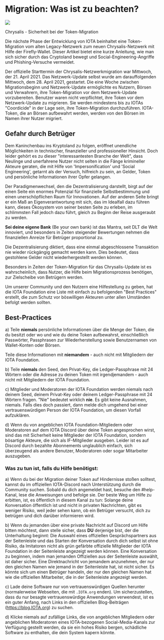 <!--
---article_info
title: Migration: Was ist zu beachten?
author: [author_1]
reviews: [Doenermaker, DanieKrie, ruegenlord, marhoc83]
---
-->


# Migration: Was ist zu beachten?

![](https://iota-einsteiger-guide.de/media/images/token-migration-security-1-.jpg)

Chrysalis - Sicherheit bei der Token-Migration

Die nächste Phase der Entwicklung von IOTA beinhaltet eine Token-Migration vom alten Legacy-Netzwerk zum neuen Chrysalis-Netzwerk mit Hilfe der Firefly-Wallet. Dieser Artikel bietet eine kurze Anleitung, wie man sich sicher durch das Cryptoland bewegt und Social-Engineering-Angriffe und Phishing-Versuche vermeidet.

Der offizielle Starttermin der Chrysalis-Netzwerkmigration war Mittwoch, der 21. April 2021. Das Netzwerk-Update selbst wurde am darauffolgenden Mittwoch, dem 28. April 2021, gestartet. Die eine Woche zwischen Migrationsbeginn und Netzwerk-Update ermöglichte es Nutzern, Börsen und Verwahrern, ihre Token-Migration vor dem Netzwerk-Update vorzubereiten. Benutzer waren nicht verpflichtet, ihre Token vor dem Netzwerk-Update zu migrieren. Sie werden mindestens bis zu IOTAs "Coordicide" in der Lage sein, ihre Token-Migration durchzuführen. IOTA-Token, die an Börsen aufbewahrt werden, werden von den Börsen im Namen ihrer Nutzer migriert.

## Gefahr durch Betrüger

Dem Kaninchenbau ins Kryptoland zu folgen, eröffnet unendliche Möglichkeiten in technischer, finanzieller und professioneller Hinsicht. Doch leider gehört es zu dieser "interessantesten Branche der Welt", dass Neulinge und unerfahrene Nutzer nicht selten in die Fänge krimineller Akteure geraten, die mit Hilfe von 'Impersonification' und 'Social Engineering', getarnt als der Versuch, hilfreich zu sein, an Gelder, Token und persönliche Informationen ihrer Opfer gelangen.

Der Paradigmenwechsel, den die Dezentralisierung darstellt, birgt auf der einen Seite ein enormes Potenzial für finanzielle Selbstbestimmung und einen unerschöpflichen Raum für Innovationen. Auf der anderen Seite bringt er ein Maß an Eigenverantwortung mit sich, das im Idealfall dazu führen kann, dieses Ökosystem von seiner besten Seite zu erleben, im schlimmsten Fall jedoch dazu führt, gleich zu Beginn der Reise ausgeraubt zu werden.

**Sei deine eigene Bank** (Be your own bank) ist das Mantra, seit DLT die Welt innoviert, und besonders in Zeiten steigender Bewertungen nehmen die finanziellen Anreize für Betrüger proportional zu.

Die Dezentralisierung diktiert, dass eine einmal abgeschlossene Transaktion nie wieder rückgängig gemacht werden kann. Dies bedeutet, dass gestohlene Gelder nicht wiederhergestellt werden können.

Besonders in Zeiten der Token-Migration für das Chrysalis-Update ist es wahrscheinlich, dass Nutzer, die Hilfe beim Migrationsprozess benötigen, zur Zielscheibe von Betrügern werden.

Um unserer Community und den Nutzern eine Hilfestellung zu geben, hat die IOTA Foundation eine Liste mit einfach zu befolgenden "Best Practices" erstellt, die zum Schutz vor böswilligen Akteuren unter allen Umständen befolgt werden sollten.

## Best-Practices

a) Teile **niemals** persönliche Informationen über die Menge der Token, die du besitzt oder wo und wie du deine Token aufbewahrst, einschließlich Passwörter, Passphrasen zur Wiederherstellung sowie Benutzernamen von Wallet-Konten oder Börsen. 

Teile diese Informationen mit **niemandem** - auch nicht mit Mitgliedern der IOTA Foundation.

b) Teile **niemals** den Seed, den Privat-Key, die Ledger-Passphrase mit 24 Wörtern oder die Adresse zu deinen Token mit irgendjemandem - auch nicht mit Mitgliedern der IOTA Foundation.

c) Mitglieder und Moderatoren der IOTA Foundation werden niemals nach deinem Seed, deinem Privat-Key oder deinem Ledger-Passphrase mit 24 Wörtern fragen. "Nie" bedeutet wirklich **nie**. Es gibt keine Ausnahmen, niemals. Falls dies doch passiert, dann melde dich umgehend bei einer vertrauenswürdigen Person der IOTA Foundation, um diesen Vorfall aufzuklären.

d) Wenn du von angeblichen IOTA Foundation-Mitgliedern oder Moderatoren auf dem IOTA Discord über deine Token angesprochen wirst, sind das mit Sicherheit keine Mitglieder der IOTA Foundation, sondern bösartige Akteure, die sich als IF-Mitglieder ausgeben. Leider ist es auf Discord durch bezahlte Abonnements unglaublich einfach, sich überzeugend als andere Benutzer, Moderatoren oder sogar Mitarbeiter auszugeben.

### Was zu tun ist, falls du Hilfe benötigst:

a) Wenn du bei der Migration deiner Token auf Hindernisse stoßen solltest, kannst du im offiziellen IOTA-Discord nach Unterstützung durch die Community suchen. Sobald du dich angemeldet hast, besuche den #help-Kanal, lese die Anweisungen und befolge sie. Der beste Weg um Hilfe zu erbitten, ist, es öffentlich in diesem Kanal zu tun: Solange deine Konversation öffentlich ist und nicht in privaten Nachrichten, gibt es weniger Risiko, weil jeder sehen kann, ob ein Betrüger versucht, dich zu betrügen und dich darüber informieren wird.

b) Wenn du jemanden über eine private Nachricht auf Discord um Hilfe bitten möchtest, dann stelle sicher, dass **DU** derjenige bist, der die Unterhaltung beginnt: Die Auswahl eines offiziellen Gesprächspartners aus der Seitenleiste und das Starten der Konversation durch dich selbst ist ohne Risiko, da Imitatoren nicht als grün gefärbte offizielle Mitglieder der IOTA Foundation in der Seitenleiste angezeigt werden können. Eine Konversation zu beginnen, indem man jemanden Offiziellen aus der Seitenleiste auswählt, ist daher sicher. Eine Direktnachricht von jemandem anzunehmen, der nur den gleichen Namen wie jemand in der Seitenleiste hat, ist nicht sicher. Es könnte sich um einen Betrüger handeln, der nur den gleichen Namen hat wie die offiziellen Mitarbeiter, die in der Seitenleiste angezeigt werden.

c) Lade deine Software nur von vertrauenswürdigen Quellen herunter (normalerweise Webseiten, die mit `.IOTA.org` enden). Um sicherzustellen, dass du nur besagte vertrauenswürdige Anwendungen verwendest, ist es ein guter Anfang, nach Links in den offiziellen Blog-Beiträgen (https://blog.IOTA.org) zu suchen.

d) Klicke niemals auf zufällige Links, die von angeblichen Mitgliedern oder angeblichen Moderatoren eines IOTA-bezogenen Social-Media-Kanals zur Verfügung gestellt werden, da sie ein hohes Risiko bergen, schädliche Software zu enthalten, die dein System kapern könnte.
